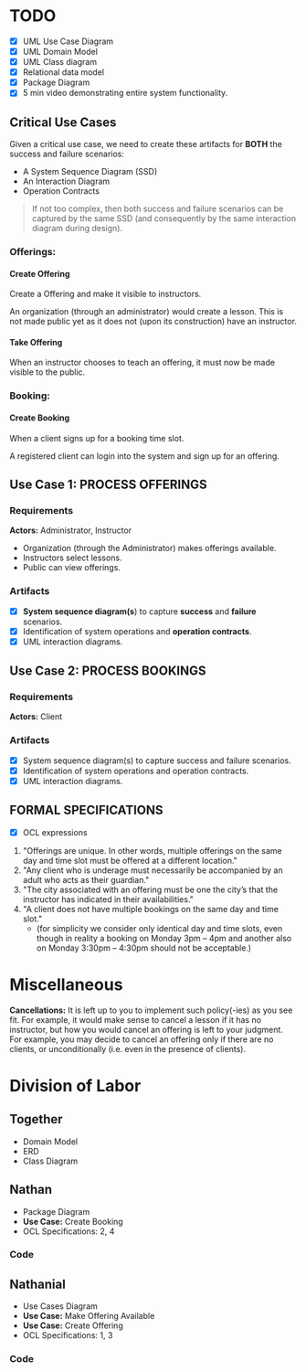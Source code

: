# TODO
- [x] UML Use Case Diagram
- [x] UML Domain Model
- [x] UML Class diagram
- [x] Relational data model
- [x] Package Diagram
- [x] 5 min video demonstrating entire system functionality.
## Critical Use Cases
Given a critical use case, we need to create these artifacts for **BOTH** the success and failure scenarios: 
- A System Sequence Diagram (SSD)
- An Interaction Diagram
- Operation Contracts

> If not too complex, then both success and failure scenarios can be captured by the same SSD (and consequently by the same interaction diagram during design).
### Offerings:
#### Create Offering
Create a Offering and make it visible to instructors.

An organization (through an administrator) would create a lesson. This is not made public yet as it does not (upon its construction) have an instructor.
#### Take Offering
When an instructor chooses to teach an offering, it must now be made visible to the public.
### Booking:
#### Create Booking
When a client signs up for a booking time slot.

A registered client can login into the system and sign up for an offering.
## Use Case 1: PROCESS OFFERINGS
### Requirements  
**Actors:** Administrator, Instructor

- Organization (through the Administrator) makes offerings available. 
- Instructors select lessons. 
- Public can view offerings.
### Artifacts
- [x] **System sequence diagram(s**) to capture **success** and **failure** scenarios. 
- [x] Identification of system operations and **operation contracts**. 
- [x] UML interaction diagrams.

## Use Case 2: PROCESS BOOKINGS
### Requirements
**Actors:** Client
### Artifacts 
- [x] System sequence diagram(s) to capture success and failure scenarios. 
- [x] Identification of system operations and operation contracts. 
- [x] UML interaction diagrams.

## FORMAL SPECIFICATIONS
- [x] OCL expressions

1. "Offerings are unique.  In other words, multiple offerings on the same day and time slot must be offered at a different location."
2. "Any client who is underage must necessarily be accompanied by an adult who acts as their guardian."
3. "The city associated with an offering must be one the city’s that the instructor has indicated in their availabilities."
4. "A client does not have multiple bookings on the same day and time slot."
   - (for simplicity we consider only identical day and time slots, even though in reality a booking on Monday 3pm – 4pm and another also on Monday 3:30pm – 4:30pm should not be acceptable.) 

# Miscellaneous
**Cancellations:** It is left up to you to implement such policy(-ies) as you see fit. For example, it would make sense to cancel a lesson if it has no instructor, but how you would cancel an offering is left to your judgment. For example, you may decide to cancel an offering only if there are no clients, or unconditionally (i.e. even in the presence of clients).

# Division of Labor
## Together
- Domain Model
- ERD
- Class Diagram

## Nathan
- Package Diagram
- **Use Case:** Create Booking
- OCL Specifications: 2, 4
### Code

## Nathanial
- Use Cases Diagram
- **Use Case:** Make Offering Available
- **Use Case:** Create Offering
- OCL Specifications: 1, 3
### Code
